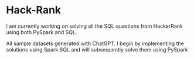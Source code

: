 # Hack-Rank
I am currently working on solving all the SQL questions from HackerRank using both PySpark and SQL.


All sample datasets generated with ChatGPT. I begin by implementing the solutions using Spark SQL and will subsequently solve them using PySpark
